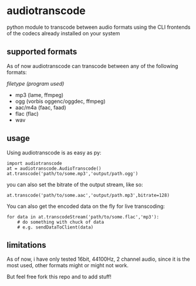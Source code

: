 audiotranscode
==============

python module to transcode between audio formats using the CLI frontends of the codecs already installed on your system

supported formats
-----------------

As of now audiotranscode can transcode between any of the following formats:

_filetype_ _(program used)_

 - mp3 (lame, ffmpeg)
 - ogg (vorbis oggenc/oggdec, ffmpeg)
 - aac/m4a (faac, faad)
 - flac (flac)
 - wav

usage
-----

Using audiotranscode is as easy as py:

    import audiotranscode
    at = audiotranscode.AudioTranscode()
    at.transcode('path/to/some.mp3','output/path.ogg')
    
you can also set the bitrate of the output stream, like so:

    at.transcode('path/to/some.aac','output/path.mp3',bitrate=128)
    
You can also get the encoded data on the fly for live transcoding:

    for data in at.transcodeStream('path/to/some.flac','mp3'):
        # do something with chuck of data
        # e.g. sendDataToClient(data)
        
limitations
-----------

As of now, i have only tested 16bit, 44100Hz, 2 channel audio, since it is the most used, other formats might or might not work.

But feel free fork this repo and to add stuff!
